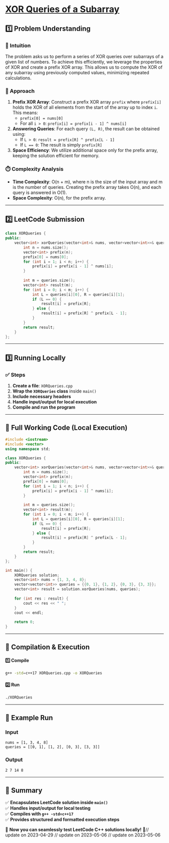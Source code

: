# **[XOR Queries of a Subarray](https://leetcode.com/problems/xor-queries-of-a-subarray/description/)**  

## **1️⃣ Problem Understanding**  
### **📌 Intuition**  
The problem asks us to perform a series of XOR queries over subarrays of a given list of numbers. To achieve this efficiently, we leverage the properties of XOR and create a prefix XOR array. This allows us to compute the XOR of any subarray using previously computed values, minimizing repeated calculations. 

### **🚀 Approach**  
1. **Prefix XOR Array**: Construct a prefix XOR array `prefix` where `prefix[i]` holds the XOR of all elements from the start of the array up to index `i`. This means:
   - `prefix[0] = nums[0]`
   - For all `i > 0`: `prefix[i] = prefix[i - 1] ^ nums[i]`
2. **Answering Queries**: For each query `(L, R)`, the result can be obtained using:
   - If `L > 0`: `result = prefix[R] ^ prefix[L - 1]`
   - If `L == 0`: The result is simply `prefix[R]`
3. **Space Efficiency**: We utilize additional space only for the prefix array, keeping the solution efficient for memory.

### **⏱️ Complexity Analysis**  
- **Time Complexity**: O(n + m), where n is the size of the input array and m is the number of queries. Creating the prefix array takes O(n), and each query is answered in O(1).
- **Space Complexity**: O(n), for the prefix array.

---  

## **2️⃣ LeetCode Submission**  
```cpp
class XORQueries {
public:
    vector<int> xorQueries(vector<int>& nums, vector<vector<int>>& queries) {
        int n = nums.size();
        vector<int> prefix(n);
        prefix[0] = nums[0];
        for (int i = 1; i < n; i++) {
            prefix[i] = prefix[i - 1] ^ nums[i];
        }
        
        int m = queries.size();
        vector<int> result(m);
        for (int i = 0; i < m; i++) {
            int L = queries[i][0], R = queries[i][1];
            if (L == 0) {
                result[i] = prefix[R];
            } else {
                result[i] = prefix[R] ^ prefix[L - 1];
            }
        }
        return result;
    }
};  
```  

---  

## **3️⃣ Running Locally**  
### **✅ Steps**  
1. **Create a file**: `XORQueries.cpp`  
2. **Wrap the `XORQueries` class** inside `main()`  
3. **Include necessary headers**  
4. **Handle input/output for local execution**  
5. **Compile and run the program**  

---  

## **📝 Full Working Code (Local Execution)**  
```cpp
#include <iostream>
#include <vector>
using namespace std;

class XORQueries {
public:
    vector<int> xorQueries(vector<int>& nums, vector<vector<int>>& queries) {
        int n = nums.size();
        vector<int> prefix(n);
        prefix[0] = nums[0];
        for (int i = 1; i < n; i++) {
            prefix[i] = prefix[i - 1] ^ nums[i];
        }
        
        int m = queries.size();
        vector<int> result(m);
        for (int i = 0; i < m; i++) {
            int L = queries[i][0], R = queries[i][1];
            if (L == 0) {
                result[i] = prefix[R];
            } else {
                result[i] = prefix[R] ^ prefix[L - 1];
            }
        }
        return result;
    }
};

int main() {
    XORQueries solution;
    vector<int> nums = {1, 3, 4, 8};
    vector<vector<int>> queries = {{0, 1}, {1, 2}, {0, 3}, {3, 3}};
    vector<int> result = solution.xorQueries(nums, queries);
    
    for (int res : result) {
        cout << res << " ";
    }
    cout << endl;
    
    return 0;
}  
```  

---  

## **🔧 Compilation & Execution**  
#### **1️⃣ Compile**  
```bash
g++ -std=c++17 XORQueries.cpp -o XORQueries
```  

#### **2️⃣ Run**  
```bash
./XORQueries
```  

---  

## **🎯 Example Run**  
### **Input**  
```
nums = [1, 3, 4, 8]
queries = [[0, 1], [1, 2], [0, 3], [3, 3]]
```  
### **Output**  
```
2 7 14 8
```  

---  

## **📌 Summary**  
✅ **Encapsulates LeetCode solution inside `main()`**  
✅ **Handles input/output for local testing**  
✅ **Compiles with `g++ -std=c++17`**  
✅ **Provides structured and formatted execution steps**  

🚀 **Now you can seamlessly test LeetCode C++ solutions locally!** 🚀// update on 2023-04-29
// update on 2023-05-06
// update on 2023-05-06

